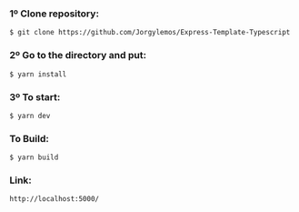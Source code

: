 ### 1º Clone repository:
```
$ git clone https://github.com/Jorgylemos/Express-Template-Typescript
```

### 2º Go to the directory and put:
```
$ yarn install
```

### 3º To start:

```
$ yarn dev
```

### To Build:

```
$ yarn build
```

### Link:
```http://localhost:5000/ ```
